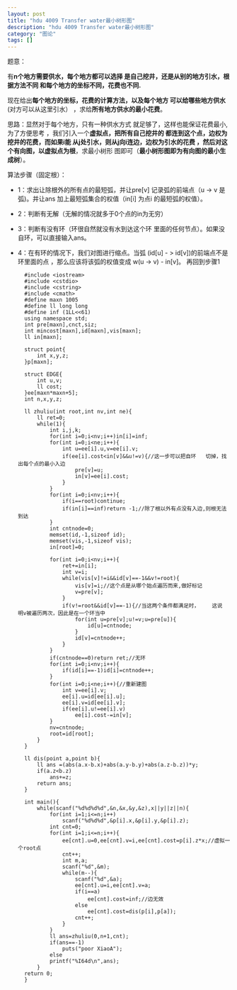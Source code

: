 ```yaml
---
layout: post
title: "hdu 4009 Transfer water最小树形图"
description: "hdu 4009 Transfer water最小树形图"
category: "图论"
tags: []
---
```





题意：

有**n个地方需要供水，每个地方都可以选择
是自己挖井，还是从别的地方引水，根据方法不同
和每个地方的坐标不同，花费也不同.**

现在给出**每个地方的坐标，花费的计算方法，以及每个地方
可以给哪些地方供水**(对方可以从这里引水）
，求给**所有地方供水的最小花费**。

思路：显然对于每个地方，只有一种供水方式
就足够了，这样也能保证花费最小,为了方便思考
，我们引入一个**虚拟点，把所有自己挖井的
都连到这个点，边权为挖井的花费，而如果i能
从j处引水，则从j向i连边，边权为引水的花费
，然后对这个有向图，以虚拟点为根**，求最小树形
图即可（**最小树形图即为有向图的最小生成树**）。


算法步骤（固定根）：

* 1：求出让除根外的所有点的最短弧，并让pre[v]
记录弧的前端点（u -> v 是弧)。并让ans
加上最短弧集合的权值（in[i] 为点i 的最短弧的权值）。

* 2：判断有无解（无解的情况就多于0个点的in为无穷）

* 3：判断有没有环（环很自然就没有水到达这个环
里面的任何节点）。如果没自环，可以直接输入ans。

* 4：在有环的情况下，我们对图进行缩点。当弧
(id[u] - > id[v])的前端点不是环里面的点
，那么应该将该弧的权值变成 w(u -> v) - in[v]。
再回到步骤1



		#include <iostream>
		#include <cstdio>
		#include <cstring>
		#include <cmath>
		#define maxn 1005
		#define ll long long
		#define inf (1LL<<61)
		using namespace std;
		int pre[maxn],cnct,siz;
		int mincost[maxn],id[maxn],vis[maxn];
		ll in[maxn];
	
		struct point{
			int x,y,z;
		}p[maxn];
	
		struct EDGE{
			int u,v;
			ll cost;
		}ee[maxn*maxn+5];
		int n,x,y,z;
	
		ll zhuliu(int root,int nv,int ne){
			ll ret=0;
			while(1){
				int i,j,k;
				for(int i=0;i<nv;i++)in[i]=inf;
				for(int i=0;i<ne;i++){
					int u=ee[i].u,v=ee[i].v;
					if(ee[i].cost<in[v]&&u!=v){//这一步可以把自环	切掉，找出每个点的最小入边
						pre[v]=u;
						in[v]=ee[i].cost;
					}
				}
				for(int i=0;i<nv;i++){
					if(i==root)continue;
					if(in[i]==inf)return -1;//除了根以外有点没有入边,则根无法到达
				}
				int cntnode=0;
				memset(id,-1,sizeof id);
				memset(vis,-1,sizeof vis);
				in[root]=0;
	
				for(int i=0;i<nv;i++){
					ret+=in[i];
					int v=i;
					while(vis[v]!=i&&id[v]==-1&&v!=root){
						vis[v]=i;//这个点是从哪个始点遍历而来,做好标记
						v=pre[v];
					}
					if(v!=root&&id[v]==-1){//当这两个条件都满足时，	这说	明v被遍历两次，因此是在一个环当中
						for(int u=pre[v];u!=v;u=pre[u]){
							id[u]=cntnode;
						}
						id[v]=cntnode++;
					}
				}
				if(cntnode==0)return ret;//无环
				for(int i=0;i<nv;i++){
					if(id[i]==-1)id[i]=cntnode++;
				}
				for(int i=0;i<ne;i++){//重新建图
					int v=ee[i].v;
					ee[i].u=id[ee[i].u];
					ee[i].v=id[ee[i].v];
					if(ee[i].u!=ee[i].v)
						ee[i].cost-=in[v];
				}
				nv=cntnode;
				root=id[root];
			}
		}
	
		ll dis(point a,point b){
			ll ans =(abs(a.x-b.x)+abs(a.y-b.y)+abs(a.z-b.z))*y;
			if(a.z<b.z)
				ans+=z;
			return ans;
		}
	
		int main(){
			while(scanf("%d%d%d%d",&n,&x,&y,&z),x||y||z||n){
				for(int i=1;i<=n;i++)
					scanf("%d%d%d",&p[i].x,&p[i].y,&p[i].z);
				int cnt=0;
				for(int i=1;i<=n;i++){
					ee[cnt].u=0,ee[cnt].v=i,ee[cnt].cost=p[i].z*x;//虚拟一个root点
					cnt++;
					int m,a;
					scanf("%d",&m);
					while(m--){
						scanf("%d",&a);
						ee[cnt].u=i,ee[cnt].v=a;
						if(i==a)
							ee[cnt].cost=inf;//边无效
						else
							ee[cnt].cost=dis(p[i],p[a]);
						cnt++;
					}
				}
				ll ans=zhuliu(0,n+1,cnt);
				if(ans==-1)
					puts("poor XiaoA");
				else
				printf("%I64d\n",ans);
			}
		return 0;
		}
	
